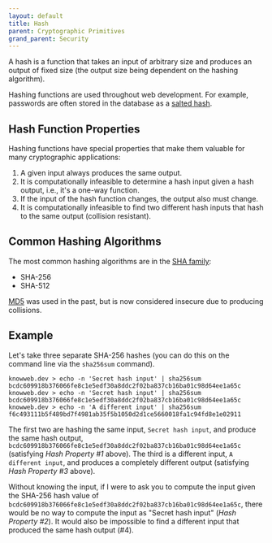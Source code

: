 ```yaml
---
layout: default
title: Hash
parent: Cryptographic Primitives
grand_parent: Security
---
```


A hash is a function that takes an input of arbitrary size and produces an output of fixed size (the output size being dependent on the hashing algorithm).

Hashing functions are used throughout web development. For example, passwords are often stored in the database as a [salted hash](/posts/index-of-terms/#salt).

## Hash Function Properties

Hashing functions have special properties that make them valuable for many cryptographic applications:

1. A given input always produces the same output.
2. It is computationally infeasible to determine a hash input given a hash output, i.e., it's a one-way function.
3. If the input of the hash function changes, the output also must change.
4. It is computationally infeasible to find two different hash inputs that hash to the same output (collision resistant).

## Common Hashing Algorithms

The most common hashing algorithms are in the [SHA family](https://en.wikipedia.org/wiki/Secure_Hash_Algorithms):

- SHA-256
- SHA-512

[MD5](https://en.wikipedia.org/wiki/MD5) was used in the past, but is now considered insecure due to producing collisions.

## Example

Let's take three separate SHA-256 hashes (you can do this on the command line via the `sha256sum` command).

```
knowweb.dev > echo -n 'Secret hash input' | sha256sum
bcdc609918b376066fe8c1e5edf30a8ddc2f02ba837cb16ba01c98d64ee1a65c
knowweb.dev > echo -n 'Secret hash input' | sha256sum
bcdc609918b376066fe8c1e5edf30a8ddc2f02ba837cb16ba01c98d64ee1a65c
knowweb.dev > echo -n 'A different input' | sha256sum
f6c493111b5f489bd7f4981ab35f5b1050d2d1ce5660018fa1c94fd8e1e02911
```

The first two are hashing the same input, `Secret hash input`, and produce the same hash output, `bcdc609918b376066fe8c1e5edf30a8ddc2f02ba837cb16ba01c98d64ee1a65c` (satisfying _Hash Property #1_ above). The third is a different input, `A different input`, and produces a completely different output (satisfying _Hash Property #3_ above).

Without knowing the input, if I were to ask you to compute the input given the SHA-256 hash value of `bcdc609918b376066fe8c1e5edf30a8ddc2f02ba837cb16ba01c98d64ee1a65c`, there would be no way to compute the input as "Secret hash input" (_Hash Property #2_). It would also be impossible to find a different input that produced the same hash output (#4).
